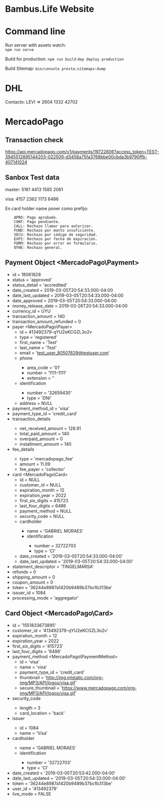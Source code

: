 # Bambus.Life Website

# Command line

Run server with assets watch:  
`npm run serve`
  
Build for production:
`npm run build`
`dep deploy production`
  
Build  Sitemap:
`bin/console presta:sitemaps:dump`

# DHL

Contacto: LEVI => 2604 1332 42702


# MercadoPago

## Transaction check

https://api.mercadopago.com/v1/payments/19722806?access_token=TEST-3945512895144203-022509-d3458a75fa3768bbe00cbda3b9790ffb-407141024

## Sanbox Test data
master:
5161 4413 1585 2061

visa:
4157 2362 1173 6486


En card holder name poner como prefijo:
```
    APRO: Pago aprobado.
    CONT: Pago pendiente.
    CALL: Rechazo llamar para autorizar.
    FUND: Rechazo por monto insuficiente.
    SECU: Rechazo por código de seguridad.
    EXPI: Rechazo por fecha de expiración.
    FORM: Rechazo por error en formulario.
    OTHE: Rechazo general.
```

## Payment Object <MercadoPago\Payment>
  - id                 = 18061828
  - status             = 'approved'
  - status_detail      = 'accredited'
  - date_created       = 2019-03-05T20:54:33.000-04:00
  - date_last_updated  = 2019-03-05T20:54:33.000-04:00
  - date_approved      = 2019-03-05T20:54:33.000-04:00
  - money_release_date = 2019-03-26T20:54:33.000-04:00
  - currency_id        = UYU
  - transaction_amount = 140
  - transaction_amount_refunded = 0
  - payer <MercadoPago\Payer>
    - id            = 413492379-qYU2eKCGZL3o2v
    - type          = 'registered'
    - first_name    = 'Test'
    - last_name     = 'Test'
    - email         = 'test_user_80507629@testuser.com'
    - phone <stdClass>
      - area_code = '01'
      - number    = '1111-1111'
      - extension = ''
    - identification <stdClass>
      - number = '32659430'
      - type   = 'DNI'
    - address  = NULL
  - payment_method_id = 'visa'
  - payment_type_id   = 'credit_card'
  - transaction_details <stdClass>
    - net_received_amount = 128.91
    - total_paid_amount   = 140
    - overpaid_amount     = 0
    - installment_amount  = 140
  - fee_details <stdClass>
    - type      = 'mercadopago_fee'
    - amount    = 11.09
    - fee_payer = 'collector'
  - card <MercadoPago\Card>
    - id               = NULL
    - customer_id      = NULL
    - expiration_month = 12
    - expiration_year  = 2022
    - first_six_digits = 415723
    - last_four_digits = 6486
    - payment_method   = NULL
    - security_code    = NULL
    - cardholder <stdClass>
      - name            = 'GABRIEL MORAES'
      - identification <stdClass>
        - number        = 32722703
        - type          = 'CI'
    - date_created      = '2019-03-05T20:54:33.000-04:00'
    - date_last_updated = '2019-03-05T20:54:33.000-04:00'
  - statement_descriptor = 'TINGELMARSA'
  - refunds              = 0
  - shipping_amount      = 0
  - coupon_amount        = 0
  - token                = '36244e8987a1420b9489b37bcfb313be'
  - issuer_id            = 1084
  - processing_mode      = 'aggregator'

## Card Object <MercadoPago\Card>
  - id               = '1551833673895'
  - customer_id      = '413492379-qYU2eKCGZL3o2v'
  - expiration_month = 12
  - expiration_year  = 2022
  - first_six_digits = '415723'
  - last_four_digits = '6486'
  - payment_method <MercadoPago\PaymentMethod>
    - id               = 'visa'
    - name             = 'visa'
    - payment_type_id  = 'credit_card'
    - thumbnail        = 'http://img.mlstatic.com/org-img/MP3/API/logos/visa.gif'
    - secure_thumbnail = 'https://www.mercadopago.com/org-img/MP3/API/logos/visa.gif'
  - security_code <stdClass>
    - length        = 3
    - card_location = 'back'
  - issuer <stdClass>
    - id     = 1084
    - name   = 'Visa'
  - cardholder <stdClass>
    - name   = 'GABRIEL MORAES'
    - identification <stdClass>
      - number = '32722703'
      - type   = 'CI'
  - date_created      = '2019-03-05T20:53:42.000-04:00'
  - date_last_updated = '2019-03-05T20:54:33.000-04:00'
  - token             = '36244e8987a1420b9489b37bcfb313be'
  - user_id           = '413492379'
  - live_mode         = FALSE




